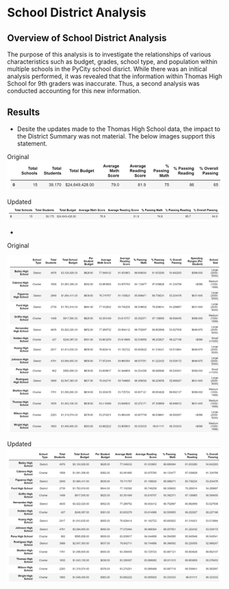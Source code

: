 # School District Analysis
## Overview of School District Analysis
The purpose of this analysis is to investigate the relationships of various characteristics such as budget, grades, school type, and population within multiple schools in the PyCity school disrict. While there was an initical analysis performed, it was revealed that the information within Thomas High School for 9th graders was inaccurate. Thus, a second analysis was conducted accounting for this new information.

## Results
- Desite the updates made to the Thomas High School data, the impact to the District Summary was not material. The below images support this statement. 

Original
![This is an image](https://github.com/mshedlosky/School_District_Analysis/blob/main/Resources/District_Summary_Original.PNG)

Updated
![This is an image](https://github.com/mshedlosky/School_District_Analysis/blob/main/Resources/District_Summary_Updated.PNG)

-

Original


![This is an image](https://github.com/mshedlosky/School_District_Analysis/blob/main/Resources/School_Summary_AllSchools_Original.PNG)








Updated
![This is an image](https://github.com/mshedlosky/School_District_Analysis/blob/main/Resources/School_Summary_AllSchools_Updated.PNG)

